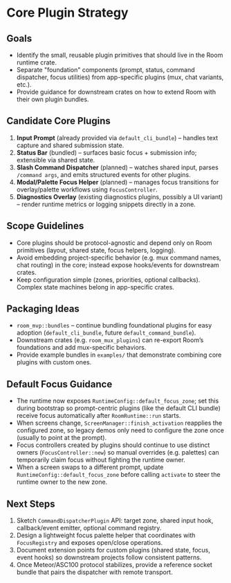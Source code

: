 # Core Plugin Strategy

## Goals
- Identify the small, reusable plugin primitives that should live in the Room runtime crate.
- Separate "foundation" components (prompt, status, command dispatcher, focus utilities) from app-specific plugins (mux, chat variants, etc.).
- Provide guidance for downstream crates on how to extend Room with their own plugin bundles.

## Candidate Core Plugins
1. **Input Prompt** (already provided via `default_cli_bundle`) – handles text capture and shared submission state.
2. **Status Bar** (bundled) – surfaces basic focus + submission info; extensible via shared state.
3. **Slash Command Dispatcher** (planned) – watches shared input, parses `/command args`, and emits structured events for other plugins.
4. **Modal/Palette Focus Helper** (planned) – manages focus transitions for overlay/palette workflows using `FocusController`.
5. **Diagnostics Overlay** (existing diagnostics plugins, possibly a UI variant) – render runtime metrics or logging snippets directly in a zone.

## Scope Guidelines
- Core plugins should be protocol-agnostic and depend only on Room primitives (layout, shared state, focus helpers, logging).
- Avoid embedding project-specific behavior (e.g. mux command names, chat routing) in the core; instead expose hooks/events for downstream crates.
- Keep configuration simple (zones, priorities, optional callbacks). Complex state machines belong in app-specific crates.

## Packaging Ideas
- `room_mvp::bundles` – continue bundling foundational plugins for easy adoption (`default_cli_bundle`, future `default_command_bundle`).
- Downstream crates (e.g. `room_mux_plugins`) can re-export Room’s foundations and add mux-specific behaviors.
- Provide example bundles in `examples/` that demonstrate combining core plugins with custom ones.

## Default Focus Guidance
- The runtime now exposes `RuntimeConfig::default_focus_zone`; set this during bootstrap so prompt-centric plugins (like the default CLI bundle) receive focus automatically after `RoomRuntime::run` starts.
- When screens change, `ScreenManager::finish_activation` reapplies the configured zone, so legacy demos only need to configure the zone once (usually to point at the prompt).
- Focus controllers created by plugins should continue to use distinct owners (`FocusController::new`) so manual overrides (e.g. palettes) can temporarily claim focus without fighting the runtime owner.
- When a screen swaps to a different prompt, update `RuntimeConfig::default_focus_zone` before calling `activate` to steer the runtime owner to the new zone.

## Next Steps
1. Sketch `CommandDispatcherPlugin` API: target zone, shared input hook, callback/event emitter, optional command registry.
2. Design a lightweight focus palette helper that coordinates with `FocusRegistry` and exposes open/close operations.
3. Document extension points for custom plugins (shared state, focus, event hooks) so downstream projects follow consistent patterns.
4. Once Meteor/ASC100 protocol stabilizes, provide a reference socket bundle that pairs the dispatcher with remote transport.

